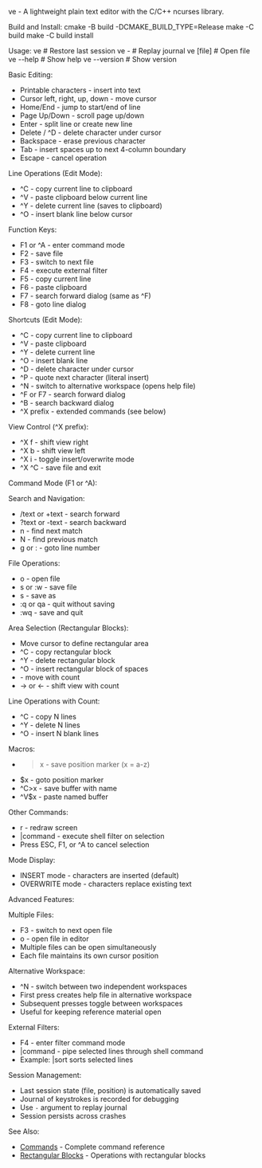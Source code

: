 ve - A lightweight plain text editor with the C/C++ ncurses library.

Build and Install:
    cmake -B build -DCMAKE_BUILD_TYPE=Release
    make -C build
    make -C build install

Usage:
    ve                    # Restore last session
    ve -                  # Replay journal
    ve [file]             # Open file
    ve --help             # Show help
    ve --version          # Show version

Basic Editing:

 * Printable characters - insert into text
 * Cursor left, right, up, down - move cursor
 * Home/End - jump to start/end of line
 * Page Up/Down - scroll page up/down
 * Enter - split line or create new line
 * Delete / ^D - delete character under cursor
 * Backspace - erase previous character
 * Tab - insert spaces up to next 4-column boundary
 * Escape - cancel operation

Line Operations (Edit Mode):

 * ^C - copy current line to clipboard
 * ^V - paste clipboard below current line
 * ^Y - delete current line (saves to clipboard)
 * ^O - insert blank line below cursor

Function Keys:

 * F1 or ^A - enter command mode
 * F2 - save file
 * F3 - switch to next file
 * F4 - execute external filter
 * F5 - copy current line
 * F6 - paste clipboard
 * F7 - search forward dialog (same as ^F)
 * F8 - goto line dialog

Shortcuts (Edit Mode):

 * ^C - copy current line to clipboard
 * ^V - paste clipboard
 * ^Y - delete current line
 * ^O - insert blank line
 * ^D - delete character under cursor
 * ^P - quote next character (literal insert)
 * ^N - switch to alternative workspace (opens help file)
 * ^F or F7 - search forward dialog
 * ^B - search backward dialog
 * ^X prefix - extended commands (see below)

View Control (^X prefix):

 * ^X f - shift view right
 * ^X b - shift view left
 * ^X i - toggle insert/overwrite mode
 * ^X ^C - save file and exit

Command Mode (F1 or ^A):

Search and Navigation:
 * /text or +text - search forward
 * ?text or -text - search backward
 * n - find next match
 * N - find previous match
 * g<number> or :<number> - goto line number

File Operations:
 * o<filename> - open file
 * s or :w - save file
 * s<filename> - save as
 * :q or qa - quit without saving
 * :wq - save and quit

Area Selection (Rectangular Blocks):
 * Move cursor to define rectangular area
 * ^C - copy rectangular block
 * ^Y - delete rectangular block
 * ^O - insert rectangular block of spaces
 * <number><movement> - move with count
 * <number>→ or ← - shift view with count

Line Operations with Count:
 * ^C<number> - copy N lines
 * ^Y<number> - delete N lines
 * ^O<number> - insert N blank lines

Macros:
 * >x - save position marker (x = a-z)
 * $x - goto position marker
 * ^C>x - save buffer with name
 * ^V$x - paste named buffer

Other Commands:
 * r - redraw screen
 * |command - execute shell filter on selection
 * Press ESC, F1, or ^A to cancel selection

Mode Display:

 * INSERT mode - characters are inserted (default)
 * OVERWRITE mode - characters replace existing text

Advanced Features:

Multiple Files:
 * F3 - switch to next open file
 * o<filename> - open file in editor
 * Multiple files can be open simultaneously
 * Each file maintains its own cursor position

Alternative Workspace:
 * ^N - switch between two independent workspaces
 * First press creates help file in alternative workspace
 * Subsequent presses toggle between workspaces
 * Useful for keeping reference material open

External Filters:
 * F4 - enter filter command mode
 * |command - pipe selected lines through shell command
 * Example: |sort sorts selected lines

Session Management:

 * Last session state (file, position) is automatically saved
 * Journal of keystrokes is recorded for debugging
 * Use `-` argument to replay journal
 * Session persists across crashes

See Also:
 * [Commands](docs/Commands.md) - Complete command reference
 * [Rectangular Blocks](docs/Rectangular_Blocks.md) - Operations with rectangular blocks
